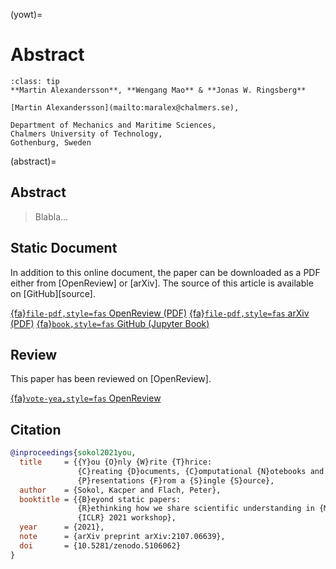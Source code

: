 (yowt)=
# Abstract

```{admonition} Authors
:class: tip
**Martin Alexandersson**, **Wengang Mao** & **Jonas W. Ringsberg**

[Martin Alexandersson](mailto:maralex@chalmers.se),

Department of Mechanics and Maritime Sciences,  
Chalmers University of Technology,  
Gothenburg, Sweden
```

(abstract)=
## Abstract ##
> Blabla...   

## Static Document ##

In addition to this online document, the paper can be downloaded as a PDF
either from [OpenReview] or [arXiv].
The source of this article is available on [GitHub][source].

<a class="btn btn-outline-primary"
   href="https://openreview.net/forum?id=i4zpuNRiU4G">{fa}`file-pdf,style=fas` OpenReview (PDF)</a>
<a class="btn btn-outline-primary"
   href="https://arxiv.org/abs/2107.06639">{fa}`file-pdf,style=fas` arXiv (PDF)</a>
<a class="btn btn-outline-primary"
   href="https://github.com/so-cool/you-only-write-thrice">{fa}`book,style=fas` GitHub (Jupyter Book)</a>

## Review ##

This paper has been reviewed on [OpenReview].

<a class="btn btn-outline-success"
   href="https://openreview.net/forum?id=i4zpuNRiU4G">{fa}`vote-yea,style=fas` OpenReview</a>


## Citation ##

```BibTeX
@inproceedings{sokol2021you,
  title     = {{Y}ou {O}nly {W}rite {T}hrice:
               {C}reating {D}ocuments, {C}omputational {N}otebooks and
               {P}resentations {F}rom a {S}ingle {S}ource},
  author    = {Sokol, Kacper and Flach, Peter},
  booktitle = {{B}eyond static papers:
               {R}ethinking how we share scientific understanding in {ML} --
               {ICLR} 2021 workshop},
  year      = {2021},
  note      = {arXiv preprint arXiv:2107.06639},
  doi       = {10.5281/zenodo.5106062}
}
```

